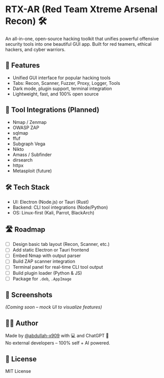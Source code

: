 # RTX-AR (Red Team Xtreme Arsenal Recon) 🛠️

An all-in-one, open-source hacking toolkit that unifies powerful offensive security tools into one beautiful GUI app. Built for red teamers, ethical hackers, and cyber warriors.

## 🚀 Features

- Unified GUI interface for popular hacking tools
- Tabs: Recon, Scanner, Fuzzer, Proxy, Logger, Tools
- Dark mode, plugin support, terminal integration
- Lightweight, fast, and 100% open source

## 🧰 Tool Integrations (Planned)

- Nmap / Zenmap
- OWASP ZAP
- sqlmap
- ffuf
- Subgraph Vega
- Nikto
- Amass / Subfinder
- dirsearch
- httpx
- Metasploit (future)

## 🛠️ Tech Stack

- UI: Electron (Node.js) or Tauri (Rust)
- Backend: CLI tool integrations (Node/Python)
- OS: Linux-first (Kali, Parrot, BlackArch)

## 🛣️ Roadmap

- [ ] Design basic tab layout (Recon, Scanner, etc.)
- [ ] Add static Electron or Tauri frontend
- [ ] Embed Nmap with output parser
- [ ] Build ZAP scanner integration
- [ ] Terminal panel for real-time CLI tool output
- [ ] Build plugin loader (Python & JS)
- [ ] Package for `.deb`, `.AppImage`

## 📸 Screenshots

*(Coming soon – mock UI to visualize features)*

## 🧑‍💻 Author

Made by [@abdullah-x909](https://github.com/abdullah-x909) with 💻 and ChatGPT 🤖  
No external developers – 100% self + AI powered.

## 📜 License

MIT License
